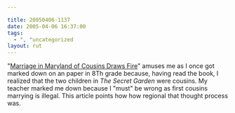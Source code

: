 ```yaml
---

title: 20050406-1137
date: 2005-04-06 16:37:00
tags:
  - ", "uncategorized
layout: rut
---
```


<p> "<a href="http://news.findlaw.com/ap/o/632/04-05-2005/92c60014335f4d0d.html">Marriage
in Maryland of Cousins Draws Fire</a>" amuses me as I once got
marked down on an paper in 8Th grade because, having read the book,
I realized that the two children in <em>The Secret Garden</em>
were cousins.  My teacher marked me down because I "must" be wrong
as first cousins marrying is illegal.  This article points how how
regional that thought process was.</p>

